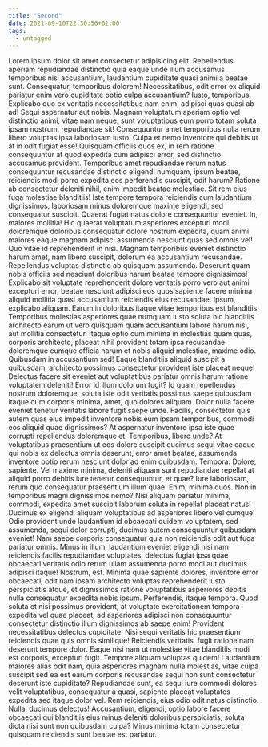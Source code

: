 ```yaml
---
title: "Second"
date: 2021-09-10T22:30:56+02:00
tags:
  - untagged
---
```


Lorem ipsum dolor sit amet consectetur adipisicing elit. Repellendus aperiam repudiandae distinctio quia eaque unde illum accusamus temporibus nisi accusantium, laudantium cupiditate quasi animi a beatae sunt. Consequatur, temporibus dolorem!
Necessitatibus, odit error ex aliquid pariatur enim vero cupiditate optio culpa accusantium? Iusto, temporibus. Explicabo quo ex veritatis necessitatibus nam enim, adipisci quas quasi ab ad! Sequi aspernatur aut nobis.
Magnam voluptatum aperiam optio vel distinctio animi, vitae nam neque, sunt voluptatibus eum porro totam soluta ipsam nostrum, repudiandae sit! Consequuntur amet temporibus nulla rerum libero voluptas ipsa laboriosam iusto.
Culpa et nemo inventore qui debitis ut at in odit fugiat esse! Quisquam officiis quos ex, in rem ratione consequuntur at quod expedita cum adipisci error, sed distinctio accusamus provident.
Temporibus amet repudiandae rerum natus consequuntur recusandae distinctio eligendi numquam, ipsum beatae, reiciendis modi porro expedita eos perferendis suscipit, odit harum? Ratione ab consectetur deleniti nihil, enim impedit beatae molestiae.
Sit rem eius fuga molestiae blanditiis! Iste tempore tempora reiciendis cum laudantium dignissimos, laboriosam minus doloremque maxime eligendi, sed consequatur suscipit. Quaerat fugiat natus dolore consequuntur eveniet. In, maiores mollitia!
Hic quaerat voluptatum asperiores excepturi modi doloremque doloribus consequatur dolore nostrum expedita, quam animi maiores eaque magnam adipisci assumenda nesciunt quas sed omnis vel! Quo vitae id reprehenderit in nisi.
Magnam temporibus eveniet distinctio harum amet, nam libero suscipit, dolorum ea accusantium recusandae. Repellendus voluptas distinctio ab quisquam assumenda. Deserunt quam nobis officiis sed nesciunt doloribus harum beatae tempore dignissimos!
Explicabo sit voluptate reprehenderit dolore veritatis porro vero aut animi excepturi error, beatae nesciunt adipisci eos quos sapiente facere minima aliquid mollitia quasi accusantium reiciendis eius recusandae. Ipsum, explicabo aliquam.
Earum in doloribus itaque vitae temporibus est blanditiis. Temporibus molestias asperiores quae numquam iusto soluta hic blanditiis architecto earum ut vero quisquam quam accusantium labore harum nisi, aut mollitia consectetur.
Itaque optio cum minima in molestias quam quas, corporis architecto, placeat nihil provident totam ipsa recusandae doloremque cumque officia harum et nobis aliquid molestiae, maxime odio. Quibusdam in accusantium sed!
Eaque blanditiis aliquid suscipit a quibusdam, architecto possimus consectetur provident iste placeat neque! Delectus facere sit eveniet aut voluptatibus pariatur omnis harum ratione voluptatem deleniti! Error id illum dolorum fugit?
Id quam repellendus nostrum doloremque, soluta iste odit veritatis possimus saepe quibusdam itaque cum corporis minima, amet, quo dolores aliquam. Dolor nulla facere eveniet tenetur veritatis labore fugit saepe unde.
Facilis, consectetur quis autem quas eius impedit inventore nobis eum ipsam temporibus, commodi eos aliquid quae dignissimos? At aspernatur inventore ipsa iste quae corrupti repellendus doloremque et. Temporibus, libero unde?
At voluptatibus praesentium ut eos dolore suscipit ducimus sequi vitae eaque qui nobis ex delectus omnis deserunt, error amet beatae, assumenda inventore optio rerum nesciunt dolor ad enim quibusdam. Tempora.
Dolore, sapiente. Vel maxime minima, deleniti aliquam sunt repudiandae repellat at aliquid porro debitis iure tenetur consequuntur, et quae? Iure laboriosam, rerum quo consequatur praesentium illum quae. Enim, minima quos.
Non in temporibus magni dignissimos nemo? Nisi aliquam pariatur minima, commodi, expedita amet suscipit laborum soluta in repellat placeat natus! Ducimus ex eligendi aliquam voluptatibus ad asperiores libero vel cumque!
Odio provident unde laudantium id obcaecati quidem voluptatem, sed assumenda, sequi dolor corrupti, ducimus autem consequuntur quibusdam eveniet! Nam saepe corporis consequatur quia non reiciendis odit aut fuga pariatur omnis.
Minus in illum, laudantium eveniet eligendi nisi nam reiciendis facilis repudiandae voluptates, delectus fugiat ipsa quae obcaecati veritatis odio rerum ullam assumenda porro modi aut ducimus adipisci itaque! Nostrum, est.
Minima quae sapiente dolores, inventore error obcaecati, odit nam ipsam architecto voluptas reprehenderit iusto perspiciatis atque, et dignissimos ratione voluptatibus asperiores debitis nulla consequatur expedita nobis ipsum. Perferendis, itaque tempora.
Quod soluta et nisi possimus provident, at voluptate exercitationem tempora expedita vel quae placeat, ad asperiores adipisci non consequuntur consectetur distinctio illum dignissimos ab saepe enim! Provident necessitatibus delectus cupiditate.
Nisi sequi veritatis hic praesentium reiciendis quae quis omnis similique! Reiciendis veritatis, fugit ratione nam deserunt tempore dolor. Eaque nisi nam ut molestiae vitae blanditiis modi est corporis, excepturi fugit.
Tempore aliquam voluptas quidem! Laudantium maiores alias odit nam, quia asperiores magnam nulla molestias, vitae culpa suscipit sed ea est earum corporis recusandae sequi non sunt consectetur deserunt iste cupiditate?
Repudiandae sunt, ea sequi iure commodi dolores velit voluptatibus, consequatur a quasi, sapiente placeat voluptates expedita sed itaque dolor vel. Rem reiciendis, eius odio odit natus distinctio. Nulla, ducimus delectus!
Accusantium, eligendi, optio labore facere obcaecati qui blanditiis eius minus deleniti doloribus perspiciatis, soluta dicta nisi sunt non quibusdam culpa? Minus minima totam consectetur quisquam reiciendis sunt beatae est pariatur.